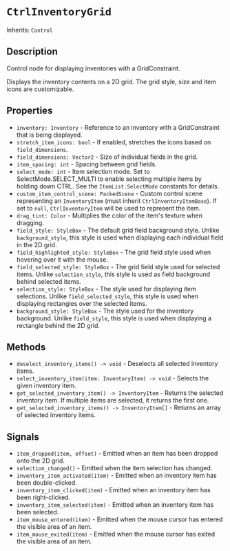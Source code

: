 # `CtrlInventoryGrid`

Inherits: `Control`

## Description

Control node for displaying inventories with a GridConstraint.

Displays the inventory contents on a 2D grid. The grid style, size and item icons are customizable.

## Properties

* `inventory: Inventory` - Reference to an inventory with a GridConstraint that is being displayed.
* `stretch_item_icons: bool` - If enabled, stretches the icons based on `field_dimensions`.
* `field_dimensions: Vector2` - Size of individual fields in the grid.
* `item_spacing: int` - Spacing between grid fields.
* `select_mode: int` - Item selection mode. Set to SelectMode.SELECT_MULTI to enable selecting multiple items by holding down CTRL. See the `ItemList.SelectMode` constants for details.
* `custom_item_control_scene: PackedScene` - Custom control scene representing an `InventoryItem` (must inherit `CtrlInventoryItemBase`). If set to `null`, `CtrlInventoryItem` will be used to represent the item.
* `drag_tint: Color` - Multiplies the color of the item's texture when dragging.
* `field_style: StyleBox` - The default grid field background style. Unlike `background_style`, this style is used when displaying each individual field in the 2D grid.
* `field_highlighted_style: StyleBox` - The grid field style used when hovering over it with the mouse.
* `field_selected_style: StyleBox` - The grid field style used for selected items. Unlike `selection_style`, this style is used as field background behind selected items.
* `selection_style: StyleBox` - The style used for displaying item selections. Unlike `field_selected_style`, this style is used when displaying rectangles over the selected items.
* `background_style: StyleBox` - The style used for the inventory background. Unlike `field_style`, this style is used when displaying a rectangle behind the 2D grid.

## Methods

* `deselect_inventory_items() -> void` - Deselects all selected inventory items.
* `select_inventory_item(item: InventoryItem) -> void` - Selects the given inventory item.
* `get_selected_inventory_item() -> InventoryItem` - Returns the selected inventory item. If multiple items are selected, it returns the first one.
* `get_selected_inventory_items() -> InventoryItem[]` - Returns an array of selected inventory items.

## Signals

* `item_dropped(item, offset)` - Emitted when an item has been dropped onto the 2D grid.
* `selection_changed()` - Emitted when the item selection has changed.
* `inventory_item_activated(item)` - Emitted when an inventory item has been double-clicked.
* `inventory_item_clicked(item)` - Emitted when an inventory item has been right-clicked.
* `inventory_item_selected(item)` - Emitted when an inventory item has been selected.
* `item_mouse_entered(item)` - Emitted when the mouse cursor has entered the visible area of an item.
* `item_mouse_exited(item)` - Emitted when the mouse cursor has exited the visible area of an item.

